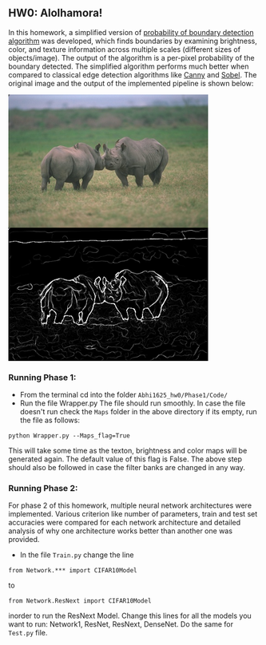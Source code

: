## HW0: Alolhamora!
In this homework, a simplified version of [probability of boundary detection algorithm](https://www2.eecs.berkeley.edu/Research/Projects/CS/vision/grouping/papers/amfm_pami2010.pdf) was developed, which finds boundaries by examining brightness, color, and texture information across multiple scales (different sizes of objects/image). The output of the algorithm is a per-pixel probability of the boundary detected. The simplified algorithm performs much better when compared to classical edge detection algorithms like [Canny](https://ieeexplore.ieee.org/document/4767851) and [Sobel](https://en.wikipedia.org/wiki/Sobel_operator). The original image and the output of the implemented pipeline is shown below:
<!--![original](Abhi1625_hw0/Phase1/BSDS500/Images/8.jpg)![pblite](Abhi1625_hw0/Phase1/Code/8/PbLite_8canny=0.1.png) -->

<img src="Phase1/BSDS500/Images/8.jpg" align="center" alt="Your image title" width="400"/> <img src="Phase1/Code/8/PbLite_8canny=0.1.png" align="center" alt="Your image title" width="400"/>
### Running Phase 1:
- From the terminal cd into the folder `Abhi1625_hw0/Phase1/Code/`
- Run the file Wrapper.py 
The file should run smoothly. In case the file doesn't run check the `Maps` folder in the above directory if its empty, run the file as follows:
```
python Wrapper.py --Maps_flag=True
```
This will take some time as the texton, brightness and color maps will be generated again. The default value of this flag is False. The above step should also be followed in case the filter banks are changed in any way.


### Running Phase 2:
For phase 2 of this homework, multiple neural network architectures were implemented. Various criterion like number of parameters, train and test set accuracies were compared for each network architecture and detailed analysis of why one architecture works better than another one was provided.

- In the file `Train.py` change the line
```
from Network.*** import CIFAR10Model
```
to 
```
from Network.ResNext import CIFAR10Model
```
inorder to run the ResNext Model. Change this lines for all the models you want to run: 
Network1, ResNet, ResNext, DenseNet. Do the same for `Test.py` file.


